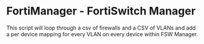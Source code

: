 # FortiManager - FortiSwitch Manager 
This script will loop through a csv of firewalls and a CSV of VLANs and add a per device mapping for every VLAN on every device within FSW Manager.
